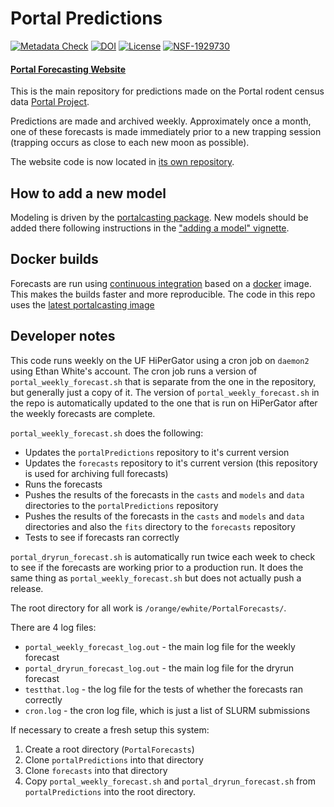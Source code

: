 # Portal Predictions
[![Metadata Check](https://github.com/weecology/portalPredictions/actions/workflows/r.yml/badge.svg)](https://github.com/weecology/portalPredictions/actions/workflows/r.yml)
[![DOI](https://zenodo.org/badge/DOI/10.5281/zenodo.833438.svg)](https://doi.org/10.5281/zenodo.833438)
[![License](http://img.shields.io/badge/license-MIT-blue.svg)](https://raw.githubusercontent.com/weecology/portalPredictions/main/LICENSE)
[![NSF-1929730](https://img.shields.io/badge/NSF-1929730-blue.svg)](https://nsf.gov/awardsearch/showAward?AWD_ID=1929730)

#### [Portal Forecasting Website](https://portalcasting.netlify.app/)

This is the main repository for predictions made on the Portal rodent census data [Portal Project](http://portal.weecology.org/).

Predictions are made and archived weekly. Approximately once a month, one of these forecasts is made immediately prior to a new trapping session (trapping occurs as close to each new moon as possible).

The website code is now located in [its own repository](https://github.com/weecology/portal-forecast-web).

## How to add a new model

Modeling is driven by the [portalcasting package](https://github.com/weecology/portalcasting). New models should be added there following instructions in the ["adding a model" vignette](https://weecology.github.io/portalcasting/articles/adding_model_and_data.html).

## Docker builds

Forecasts are run using [continuous integration](https://en.wikipedia.org/wiki/Continuous_integration) based on a [docker](https://hub.docker.com/) image. This makes the builds faster and more reproducible. The code in this repo uses the [latest portalcasting image](https://hub.docker.com/repository/docker/weecology/portalcasting)

## Developer notes

This code runs weekly on the UF HiPerGator using a cron job on `daemon2` using Ethan White's account.
The cron job runs a version of `portal_weekly_forecast.sh` that is separate from the one in the repository, but generally just a copy of it.
The version of `portal_weekly_forecast.sh` in the repo is automatically updated to the one that is run on HiPerGator after the weekly forecasts are complete. 

`portal_weekly_forecast.sh` does the following:
* Updates the `portalPredictions` repository to it's current version
* Updates the `forecasts` repository to it's current version (this repository is used for archiving full forecasts)
* Runs the forecasts
* Pushes the results of the forecasts in the `casts` and `models` and `data` directories to the `portalPredictions` repository
* Pushes the results of the forecasts in the `casts` and `models` and `data` directories and also the `fits` directory to the `forecasts` repository
* Tests to see if forecasts ran correctly

`portal_dryrun_forecast.sh` is automatically run twice each week to check to see if the forecasts are working prior to a production run.
It does the same thing as `portal_weekly_forecast.sh` but does not actually push a release. 

The root directory for all work is `/orange/ewhite/PortalForecasts/`.

There are 4 log files:
* `portal_weekly_forecast_log.out` - the main log file for the weekly forecast
* `portal_dryrun_forecast_log.out` - the main log file for the dryrun forecast
* `testthat.log` - the log file for the tests of whether the forecasts ran correctly
* `cron.log` - the cron log file, which is just a list of SLURM submissions

If necessary to create a fresh setup this system:
1. Create a root directory (`PortalForecasts`)
2. Clone `portalPredictions` into that directory
3. Clone `forecasts` into that directory
4. Copy `portal_weekly_forecast.sh` and `portal_dryrun_forecast.sh` from `portalPredictions` into the root directory.  

